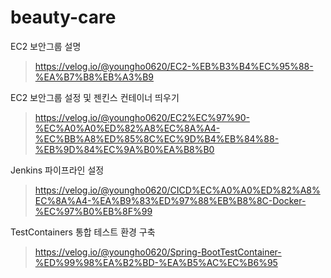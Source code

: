 # beauty-care

EC2 보안그룹 설명
> https://velog.io/@youngho0620/EC2-%EB%B3%B4%EC%95%88-%EA%B7%B8%EB%A3%B9

EC2 보안그룹 설정 및 젠킨스 컨테이너 띄우기
> https://velog.io/@youngho0620/EC2%EC%97%90-%EC%A0%A0%ED%82%A8%EC%8A%A4-%EC%BB%A8%ED%85%8C%EC%9D%B4%EB%84%88-%EB%9D%84%EC%9A%B0%EA%B8%B0

Jenkins 파이프라인 설정
>https://velog.io/@youngho0620/CICD%EC%A0%A0%ED%82%A8%EC%8A%A4-%EA%B9%83%ED%97%88%EB%B8%8C-Docker-%EC%97%B0%EB%8F%99

TestContainers 통합 테스트 환경 구축
> https://velog.io/@youngho0620/Spring-BootTestContainer-%ED%99%98%EA%B2%BD-%EA%B5%AC%EC%B6%95

